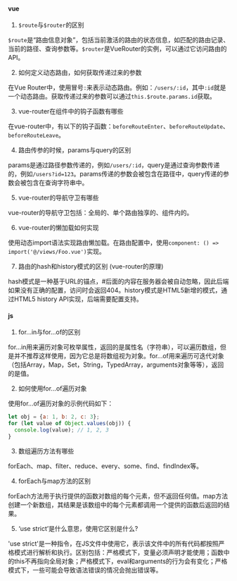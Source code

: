 #### vue

1. `$route`与`$router`的区别

`$route`是“路由信息对象”，包括当前激活的路由的状态信息，如匹配的路由记录、当前的路径、查询参数等。`$router`是VueRouter的实例，可以通过它访问路由的API。

2. 如何定义动态路由，如何获取传递过来的参数

在Vue Router中，使用冒号`:`来表示动态路由。例如：`/users/:id`，其中`:id`就是一个动态路由。获取传递过来的参数可以通过`this.$route.params.id`获取。

3. vue-router在组件中的钩子函数有哪些

在vue-router中，有以下的钩子函数：`beforeRouteEnter`、`beforeRouteUpdate`、`beforeRouteLeave`。

4. 路由传参的时候，params与query的区别

params是通过路径参数传递的，例如`/users/:id`，query是通过查询参数传递的，例如`/users?id=123`。params传递的参数会被包含在路径中，query传递的参数会被包含在查询字符串中。

5. vue-router的导航守卫有哪些

vue-router的导航守卫包括：全局的、单个路由独享的、组件内的。

6. vue-router的懒加载如何实现

使用动态import语法实现路由懒加载。在路由配置中，使用`component: () => import('@/views/Foo.vue')`实现。

7. 路由的hash和history模式的区别 (vue-router的原理)

hash模式是一种基于URL的锚点，#后面的内容在服务器会被自动忽略，因此后端如果没有正确的配置，访问时会返回404。history模式是HTML5新增的模式，通过HTML5 history API实现，后端需要配置支持。

#### js

1. for...in与for...of的区别

for...in用来遍历对象可枚举属性，返回的是属性名（字符串），可以遍历数组，但是并不推荐这样使用，因为它总是将数组视为对象。for...of用来遍历可迭代对象（包括Array，Map，Set，String，TypedArray，arguments对象等等），返回的是值。

2. 如何使用for...of遍历对象

使用for...of遍历对象的示例代码如下：

```js
let obj = {a: 1, b: 2, c: 3};
for (let value of Object.values(obj)) {
  console.log(value); // 1, 2, 3
}
```
3. 数组遍历方法有哪些

forEach、map、filter、reduce、every、some、find、findIndex等。

4. forEach与map方法的区别

forEach方法用于执行提供的函数对数组的每个元素，但不返回任何值。map方法创建一个新数组，其结果是该数组中的每个元素都调用一个提供的函数后返回的结果。

5. ‘use strict’是什么意思，使用它区别是什么?

'use strict'是一种指令，在JS文件中使用它，表示该文件中的所有代码都按照严格模式进行解析和执行。区别包括：严格模式下，变量必须声明才能使用；函数中的this不再指向全局对象；严格模式下，eval和arguments的行为会有变化；严格模式下，一些可能会导致语法错误的情况会抛出错误等。